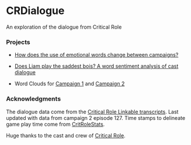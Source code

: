# CRDialogue
An exploration of the dialogue from Critical Role

### Projects

* [How does the use of emotional words change between campaigns?](https://github.com/KyleOfCanada/CRDialogue/blob/main/docs/spiderPlots.md)

* [Does Liam play the saddest bois? A word sentiment analysis of cast dialogue](https://github.com/KyleOfCanada/CRDialogue/blob/main/docs/sentiments.md)

* Word Clouds for [Campaign 1](https://github.com/KyleOfCanada/CRDialogue/blob/main/docs/wordCloudsC1.md) and [Campaign 2](https://github.com/KyleOfCanada/CRDialogue/blob/main/docs/wordCloudsC2.md)

### Acknowledgments
The dialogue data come from the [Critical Role Linkable transcripts](https://kryogenix.org/crsearch/). Last updated with data from campaign 2 episode 127. Time stamps to delineate game play time come from [CritRoleStats](https://www.critrolestats.com/).

Huge thanks to the cast and crew of [Critical Role](https://critrole.com/).